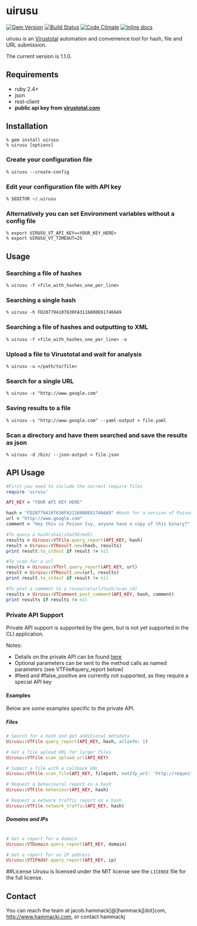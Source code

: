 # uirusu 

[![Gem Version](https://badge.fury.io/rb/uirusu.png)](http://badge.fury.io/rb/uirusu) [![Build Status](https://travis-ci.org/hammackj/uirusu.svg)](https://travis-ci.org/hammackj/uirusu) [![Code Climate](https://codeclimate.com/github/hammackj/uirusu/badges/gpa.svg)](https://codeclimate.com/github/hammackj/uirusu) [![Inline docs](http://inch-ci.org/github/hammackj/uirusu.svg?branch=master)](http://inch-ci.org/github/hammackj/uirusu)

uirusu is an [Virustotal](http://www.virustotal.com) automation and convenience tool for hash, file and URL submission.

The current version is 1.1.0.

## Requirements

* ruby 2.4+
* json
* rest-client
* **public api key from [virustotal.com](http://www.virustotal.com)**

## Installation

	% gem install uirusu
	% uirusu [options]

### Create your configuration file
	% uirusu --create-config

### Edit your configuration file with API key
	% $EDITOR ~/.uirusu

### Alternatively you can set Environment variables without a config file
	% export UIRUSU_VT_API_KEY=<YOUR_KEY_HERE>
	% export UIRUSU_VT_TIMEOUT=25

## Usage

### Searching a file of hashes

	% uirusu -f <file_with_hashes_one_per_line>

### Searching a single hash

	% uirusu -h FD287794107630FA3116800E617466A9

### Searching a file of hashes and outputting to XML
	% uirusu -f <file_with_hashes_one_per_line> -x

### Upload a file to Virustotal and wait for analysis
	% uirusu -u </path/to/file>

### Search for a single URL
	% uirusu -s "http://www.google.com"

### Saving results to a file
	% uirusu -s "http://www.google.com" --yaml-output > file.yaml

### Scan a directory and have them searched and save the results as json
	% uirusu -d /bin/ --json-output > file.json

## API Usage
```ruby
#First you need to include the correct require files
require 'uirusu'

API_KEY = "YOUR API KEY HERE"

hash = "FD287794107630FA3116800E617466A9" #Hash for a version of Poison Ivy
url = "http://www.google.com"
comment = "Hey this is Poison Ivy, anyone have a copy of this binary?"

#To query a hash(sha1/sha256/md5)
results = Uirusu::VTFile.query_report(API_KEY, hash)
result = Uirusu::VTResult.new(hash, results)
print result.to_stdout if result != nil

#To scan for a url
results = Uirusu::VTUrl.query_report(API_KEY, url)
result = Uirusu::VTResult.new(url, results)
print result.to_stdout if result != nil

#To post a comment to a resource(url/hash/scan_id)
results = Uirusu::VTComment.post_comment(API_KEY, hash, comment)
print results if results != nil
```

### Private API Support
Private API support is supported by the gem, but is not yet supported in the CLI application.

Notes:
* Details on the private API can be found [here](https://www.virustotal.com/en/documentation/private-api)
* Optional parameters can be sent to the method calls as named parameters (see VTFile#query_report below)
* #feed and #false_positive are currently not supported, as they require a special API key

#### Examples
Below are some examples specific to the private API.

##### Files
```ruby
# Search for a hash and get additional metadata
Uirusu::VTFile.query_report(API_KEY, hash, allinfo: 1)

# Get a file upload URL for larger files
Uirusu::VTFile.scan_upload_url(API_KEY)

# Submit a file with a callback URL
Uirusu::VTFile.scan_file(API_KEY, filepath, notify_url: 'http://requestb.in/117n0hb1')

# Request a behavioural report on a hash
Uirusu::VTFile.behaviour(API_KEY, hash)

# Request a network traffic report on a hash
Uirusu::VTFile.network_traffic(API_KEY, hash)
```

##### Domains and IPs
```ruby

# Get a report for a domain
Uirusu::VTDomain.query_report(API_KEY, domain)

# Get a report for an IP address
Uirusu::VTIPAddr.query_report(API_KEY, ip)
```

##License
Uirusu is licensed under the MIT license see the `LICENSE` file for the full license.

## Contact
You can reach the team at jacob.hammack[@]hammackj[dot]com, http://www.hammackj.com, or contact hammackj

